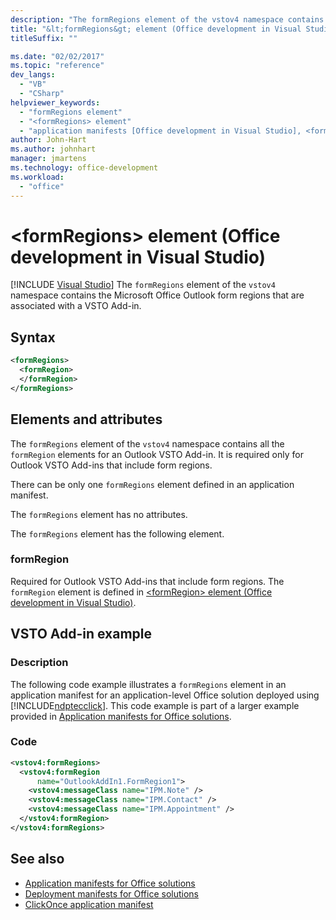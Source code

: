 ```yaml
---
description: "The formRegions element of the vstov4 namespace contains the Microsoft Office Outlook form regions that are associated with a VSTO Add-in."
title: "&lt;formRegions&gt; element (Office development in Visual Studio)"
titleSuffix: ""

ms.date: "02/02/2017"
ms.topic: "reference"
dev_langs:
  - "VB"
  - "CSharp"
helpviewer_keywords:
  - "formRegions element"
  - "<formRegions> element"
  - "application manifests [Office development in Visual Studio], <formRegions> element"
author: John-Hart
ms.author: johnhart
manager: jmartens
ms.technology: office-development
ms.workload:
  - "office"
---
```

# &lt;formRegions&gt; element (Office development in Visual Studio)

 [!INCLUDE [Visual Studio](~/includes/applies-to-version/vs-not-mac.md)]
  The `formRegions` element of the `vstov4` namespace contains the Microsoft Office Outlook form regions that are associated with a VSTO Add-in.

## Syntax

```xml
<formRegions>
  <formRegion>
  </formRegion>
</formRegions>
```

## Elements and attributes
 The `formRegions` element of the `vstov4` namespace contains all the `formRegion` elements for an Outlook VSTO Add-in. It is required only for Outlook VSTO Add-ins that include form regions.

 There can be only one `formRegions` element defined in an application manifest.

 The `formRegions` element has no attributes.

 The `formRegions` element has the following element.

### formRegion
 Required for Outlook VSTO Add-ins that include form regions. The `formRegion` element is defined in [&#60;formRegion&#62; element &#40;Office development in Visual Studio&#41;](../vsto/formregion-element-office-development-in-visual-studio.md).

## VSTO Add-in example

### Description
 The following code example illustrates a `formRegions` element in an application manifest for an application-level Office solution deployed using [!INCLUDE[ndptecclick](../vsto/includes/ndptecclick-md.md)]. This code example is part of a larger example provided in [Application manifests for Office solutions](../vsto/application-manifests-for-office-solutions.md).

### Code

```xml
<vstov4:formRegions>
  <vstov4:formRegion
      name="OutlookAddIn1.FormRegion1">
    <vstov4:messageClass name="IPM.Note" />
    <vstov4:messageClass name="IPM.Contact" />
    <vstov4:messageClass name="IPM.Appointment" />
  </vstov4:formRegion>
</vstov4:formRegions>
```

## See also

- [Application manifests for Office solutions](../vsto/application-manifests-for-office-solutions.md)
- [Deployment manifests for Office solutions](../vsto/deployment-manifests-for-office-solutions.md)
- [ClickOnce application manifest](../deployment/clickonce-application-manifest.md)
